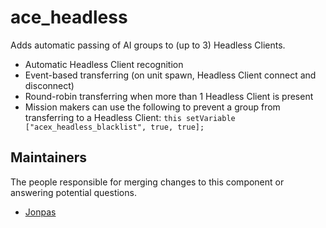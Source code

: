 ace_headless
============

Adds automatic passing of AI groups to (up to 3) Headless Clients.
- Automatic Headless Client recognition
- Event-based transferring (on unit spawn, Headless Client connect and disconnect)
- Round-robin transferring when more than 1 Headless Client is present
- Mission makers can use the following to prevent a group from transferring to a Headless Client:
    `this setVariable ["acex_headless_blacklist", true, true];`


## Maintainers

The people responsible for merging changes to this component or answering potential questions.

- [Jonpas](http://github.com/jonpas)
